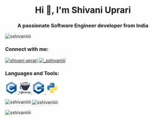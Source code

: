 <h1 align="center">Hi 👋, I'm Shivani Uprari</h1>
<h3 align="center">A passionate Software Engineer developer from India</h3>

<p align="left"> <img src="https://komarev.com/ghpvc/?username=sshivaniiiii&label=Profile%20views&color=0e75b6&style=flat" alt="sshivaniiiii" /> </p>

<h3 align="left">Connect with me:</h3>
<p align="left">
<a href="https://linkedin.com/in/shivani uprari" target="blank"><img align="center" src="https://raw.githubusercontent.com/rahuldkjain/github-profile-readme-generator/master/src/images/icons/Social/linked-in-alt.svg" alt="shivani uprari" height="30" width="40" /></a>
<a href="https://instagram.com/_sshivaniiii" target="blank"><img align="center" src="https://raw.githubusercontent.com/rahuldkjain/github-profile-readme-generator/master/src/images/icons/Social/instagram.svg" alt="_sshivaniiii" height="30" width="40" /></a>
</p>

<h3 align="left">Languages and Tools:</h3>
<p align="left"> <a href="https://www.cprogramming.com/" target="_blank" rel="noreferrer"> <img src="https://raw.githubusercontent.com/devicons/devicon/master/icons/c/c-original.svg" alt="c" width="40" height="40"/> </a> <a href="https://offeescript.org" target="_blank" rel="noreferrer"> <img src="https://raw.githubusercontent.com/devicons/devicon/master/icons/coffeescript/coffeescript-original-wordmark.svg" alt="coffeescript" width="40" height="40"/> </a> <a href="https://www.w3schools.com/cpp/" target="_blank" rel="noreferrer"> <img src="https://raw.githubusercontent.com/devicons/devicon/master/icons/cplusplus/cplusplus-original.svg" alt="cplusplus" width="40" height="40"/> </a> <a href="https://www.python.org" target="_blank" rel="noreferrer"> <img src="https://raw.githubusercontent.com/devicons/devicon/master/icons/python/python-original.svg" alt="python" width="40" height="40"/> </a> </p>

<p><img align="left" src="https://github-readme-stats.vercel.app/api/top-langs?username=sshivaniiiii&show_icons=true&locale=en&layout=compact" alt="sshivaniiiii" /></p>

<p>&nbsp;<img align="center" src="https://github-readme-stats.vercel.app/api?username=sshivaniiiii&show_icons=true&locale=en" alt="sshivaniiiii" /></p>

<p><img align="center" src="https://github-readme-streak-stats.herokuapp.com/?user=sshivaniiiii&" alt="sshivaniiiii" /></p>
